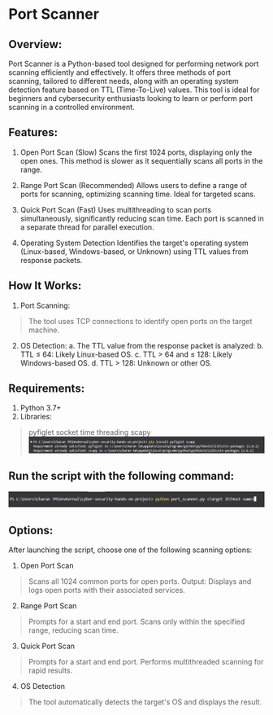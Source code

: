 # Port Scanner

## Overview:

Port Scanner is a Python-based tool designed for performing network port scanning efficiently and effectively. It offers three methods of port scanning, tailored to different needs, along with an operating system detection feature based on TTL (Time-To-Live) values.
This tool is ideal for beginners and cybersecurity enthusiasts looking to learn or perform port scanning in a controlled environment.

## Features:

1. Open Port Scan (Slow)
   Scans the first 1024 ports, displaying only the open ones.
   This method is slower as it sequentially scans all ports in the range.

2. Range Port Scan (Recommended)
   Allows users to define a range of ports for scanning, optimizing scanning time.
   Ideal for targeted scans.

3. Quick Port Scan (Fast)
   Uses multithreading to scan ports simultaneously, significantly reducing scan time.
   Each port is scanned in a separate thread for parallel execution.

4. Operating System Detection
   Identifies the target's operating system (Linux-based, Windows-based, or Unknown) using TTL values from response packets.

## How It Works:

1. Port Scanning:
> The tool uses TCP connections to identify open ports on the target machine.
2. OS Detection:
a. The TTL value from the response packet is analyzed:
b. TTL ≤ 64: Likely Linux-based OS.
c. TTL > 64 and ≤ 128: Likely Windows-based OS.
d. TTL > 128: Unknown or other OS.

## Requirements:

1. Python 3.7+
2. Libraries:
>pyfiglet
>socket
>time
>threading
>scapy
   ![Installing Libraries](image.png)

## Run the script with the following command:

![Run the script command](image-1.png)

## Options:

After launching the script, choose one of the following scanning options:

1. Open Port Scan

> Scans all 1024 common ports for open ports.
> Output: Displays and logs open ports with their associated services.

2. Range Port Scan

> Prompts for a start and end port.
> Scans only within the specified range, reducing scan time.

3. Quick Port Scan

> Prompts for a start and end port.
> Performs multithreaded scanning for rapid results.

4. OS Detection
> The tool automatically detects the target's OS and displays the result.
